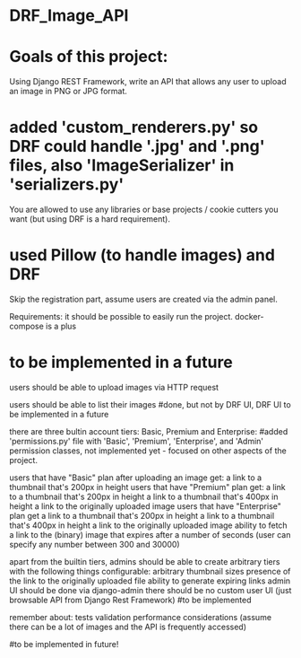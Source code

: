 # DRF_Image_API

# Goals of this project:

Using Django REST Framework, write an API that allows any user to upload an image in PNG or JPG format.
# added 'custom_renderers.py' so DRF could handle '.jpg' and '.png' files, also 'ImageSerializer' in 'serializers.py'

You are allowed to use any libraries or base projects / cookie cutters you want (but using DRF is a hard requirement).
# used Pillow (to handle images) and DRF 

Skip the registration part, assume users are created via the admin panel. 

Requirements:
it should be possible to easily run the project. docker-compose is a plus
# to be implemented in a future

users should be able to upload images via HTTP request

users should be able to list their images
#done, but not by DRF UI, DRF UI to be implemented in a future

there are three bultin account tiers: Basic, Premium and Enterprise:
#added 'permissions.py' file with 'Basic', 'Premium', 'Enterprise', and 'Admin' permission classes, not implemented yet - focused on other aspects of the project.

  users that have "Basic" plan after uploading an image get: 
    a link to a thumbnail that's 200px in height
  users that have "Premium" plan get:
    a link to a thumbnail that's 200px in height
    a link to a thumbnail that's 400px in height
    a link to the originally uploaded image
  users that have "Enterprise" plan get
    a link to a thumbnail that's 200px in height
    a link to a thumbnail that's 400px in height
    a link to the originally uploaded image
  ability to fetch a link to the (binary) image that expires after a number of seconds (user can specify any number between 300 and 30000)

apart from the builtin tiers, admins should be able to create arbitrary tiers with the following things configurable:
  arbitrary thumbnail sizes
  presence of the link to the originally uploaded file
  ability to generate expiring links
  admin UI should be done via django-admin
  there should be no custom user UI (just browsable API from Django Rest Framework)
#to be implemented

remember about:
  tests
  validation
  performance considerations (assume there can be a lot of images and the API is frequently accessed)

#to be implemented in future!
  
 
